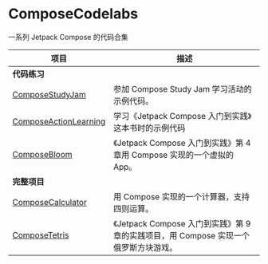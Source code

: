 # ComposeCodelabs

一系列 Jetpack Compose 的代码合集

| 项目                                                         | 描述                            |
| ------------------------------------------------------------ | ------------------------------- |
| **代码练习** |  |
| [ComposeStudyJam](https://github.com/owenleexiaoyu/ComposeCodelabs/tree/main/ComposeStudyJam) | 参加 Compose Study Jam 学习活动的示例代码。  |
| [ComposeActionLearning](https://github.com/owenleexiaoyu/ComposeCodelabs/tree/main/ComposeActionLearning) | 学习《Jetpack Compose 入门到实践》这本书时的示例代码  |
| [ComposeBloom](https://github.com/owenleexiaoyu/ComposeCodelabs/tree/main/ComposeBloom) | 《Jetpack Compose 入门到实践》第 4 章用 Compose 实现的一个虚拟的 App。  |
| **完整项目** |  |
| [ComposeCalculator](https://github.com/owenleexiaoyu/ComposeCodelabs/tree/main/ComposeCalculator) | 用 Compose 实现的一个计算器，支持四则运算。 |
| [ComposeTetris](https://github.com/owenleexiaoyu/ComposeCodelabs/tree/main/ComposeTetris) | 《Jetpack Compose 入门到实践》第 9 章的实践项目，用 Compose 实现一个俄罗斯方块游戏。 |

